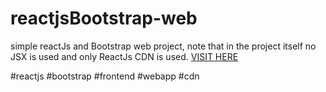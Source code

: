 # reactjsBootstrap-web
simple reactJs and Bootstrap web project, note that in the project itself no JSX is used and only ReactJs CDN is used.
<a href="https://nodir-any.github.io/reactjsBootstrap-web/">VISIT HERE</a>

#reactjs #bootstrap #frontend #webapp #cdn 
